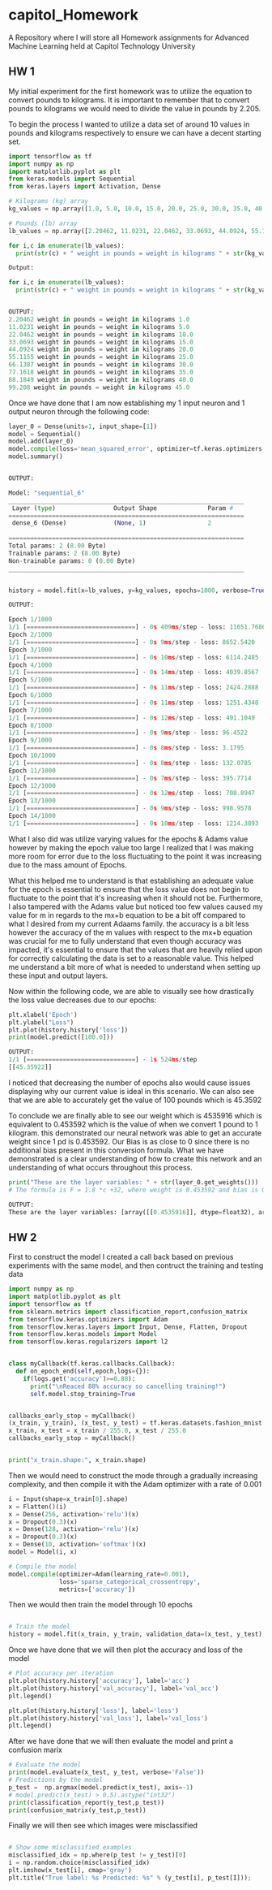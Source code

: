 # capitol_Homework

A Repository where I will store all Homework assignments for Advanced Machine Learning held at Capitol Technology University

## HW 1

My initial experiment for the first homework was to utilize the equation to convert pounds to kilograms. It is important to remember that to convert pounds to kilograms we would need to divide the value in pounds by  2.205. 

To begin the process I wanted to utilize a data set of around 10 values in pounds and kilograms respectively to ensure we can have a decent starting set.
```python
import tensorflow as tf
import numpy as np
import matplotlib.pyplot as plt
from keras.models import Sequential
from keras.layers import Activation, Dense

# Kilograms (kg) array
kg_values = np.array([1.0, 5.0, 10.0, 15.0, 20.0, 25.0, 30.0, 35.0, 40.0, 45.0], dtype=float)

# Pounds (lb) array
lb_values = np.array([2.20462, 11.0231, 22.0462, 33.0693, 44.0924, 55.1155, 66.1387, 77.1618, 88.1849, 99.208], dtype=float)

for i,c in enumerate(lb_values):
  print(str(c) + " weight in pounds = weight in kilograms " + str(kg_values[I]))

Output:

for i,c in enumerate(lb_values):
  print(str(c) + " weight in pounds = weight in kilograms " + str(kg_values[I]))


OUTPUT:
2.20462 weight in pounds = weight in kilograms 1.0
11.0231 weight in pounds = weight in kilograms 5.0
22.0462 weight in pounds = weight in kilograms 10.0
33.0693 weight in pounds = weight in kilograms 15.0
44.0924 weight in pounds = weight in kilograms 20.0
55.1155 weight in pounds = weight in kilograms 25.0
66.1387 weight in pounds = weight in kilograms 30.0
77.1618 weight in pounds = weight in kilograms 35.0
88.1849 weight in pounds = weight in kilograms 40.0
99.208 weight in pounds = weight in kilograms 45.0

```

Once we have done that I am now establishing my 1 input neuron and 1 output neuron through the following code:

```python
layer_0 = Dense(units=1, input_shape=[1])
model = Sequential()
model.add(layer_0)
model.compile(loss='mean_squared_error', optimizer=tf.keras.optimizers.Adam(0.25))
model.summary()


OUTPUT:

Model: "sequential_6"
_________________________________________________________________
 Layer (type)                Output Shape              Param #   
=================================================================
 dense_6 (Dense)             (None, 1)                 2         
                                                                 
=================================================================
Total params: 2 (8.00 Byte)
Trainable params: 2 (8.00 Byte)
Non-trainable params: 0 (0.00 Byte)
_________________________________________________________________


history = model.fit(x=lb_values, y=kg_values, epochs=1000, verbose=True)

OUTPUT:

Epoch 1/1000
1/1 [==============================] - 0s 409ms/step - loss: 11651.7686
Epoch 2/1000
1/1 [==============================] - 0s 9ms/step - loss: 8652.5420
Epoch 3/1000
1/1 [==============================] - 0s 10ms/step - loss: 6114.2485
Epoch 4/1000
1/1 [==============================] - 0s 14ms/step - loss: 4039.8567
Epoch 5/1000
1/1 [==============================] - 0s 11ms/step - loss: 2424.2888
Epoch 6/1000
1/1 [==============================] - 0s 11ms/step - loss: 1251.4348
Epoch 7/1000
1/1 [==============================] - 0s 12ms/step - loss: 491.1049
Epoch 8/1000
1/1 [==============================] - 0s 9ms/step - loss: 96.4522
Epoch 9/1000
1/1 [==============================] - 0s 8ms/step - loss: 3.1795
Epoch 10/1000
1/1 [==============================] - 0s 8ms/step - loss: 132.0785
Epoch 11/1000
1/1 [==============================] - 0s 7ms/step - loss: 395.7714
Epoch 12/1000
1/1 [==============================] - 0s 12ms/step - loss: 708.8947
Epoch 13/1000
1/1 [==============================] - 0s 9ms/step - loss: 998.9578
Epoch 14/1000
1/1 [==============================] - 0s 10ms/step - loss: 1214.3893
```
What I also did was utilize varying values for the epochs & Adams value however by making the epoch value too large I realized that I was making more room for error due to the loss fluctuating to the point it was increasing due to the mass amount of Epochs.

What this helped me to understand is that establishing an adequate value for the epoch is essential to ensure that the loss value does not begin to fluctuate to the point that it's increasing when it should not be. Furthermore, I also tampered with the Adams value but noticed too few values caused my value for m in regards to the mx+b equation to be a bit off compared to what I desired from my current Adaams family. the accuracy is a bit less however the accuracy of the m values with respect to the mx+b equation was crucial for me to fully understand that even though accuracy was impacted, it's essential to ensure that the values that are heavily relied upon for correctly calculating the data is set to a reasonable value. This helped me understand a bit more of what is needed to understand when setting up these input and output layers.

Now within the following code, we are able to visually see how drastically the loss value decreases due to our epochs:

```python
plt.xlabel('Epoch')
plt.ylabel("Loss")
plt.plot(history.history['loss'])
print(model.predict([100.0]))

OUTPUT:
1/1 [==============================] - 1s 524ms/step
[[45.35922]]


```


I noticed that decreasing the number of epochs also would cause issues displaying why our current value is ideal in this scenario. We can also see that we are able to accurately get the value of 100 pounds which is 45.3592

To conclude we are finally able to see our weight which is 4535916 which is  equivalent to 0.453592 which is the value of when we convert 1 pound to 1 kilogram. this demonstrated our neural network was able to get an accurate weight since 1 pd is 0.453592. Our Bias is as close to 0 since there is no additional bias present in this conversion formula. What we have demonstrated is a clear understanding of how to create this network and an understanding of what occurs throughout this process.



```python
print("These are the layer variables: " + str(layer_0.get_weights()))
# The formula is F = 1.8 *c +32, where weight is 0.453592 and bias is 0

OUTPUT:
These are the layer variables: [array([[0.4535916]], dtype=float32), array([6.148701e-05], dtype=float32)]
```



## HW 2

First to construct the model I created a call back based on previous experiments with the same model, and then contruct the training and testing data

```python
import numpy as np
import matplotlib.pyplot as plt
import tensorflow as tf
from sklearn.metrics import classification_report,confusion_matrix
from tensorflow.keras.optimizers import Adam
from tensorflow.keras.layers import Input, Dense, Flatten, Dropout
from tensorflow.keras.models import Model
from tensorflow.keras.regularizers import l2


class myCallback(tf.keras.callbacks.Callback):
  def on_epoch_end(self,epoch,logs={}):
    if(logs.get('accuracy')>=0.88):
      print("\nReaced 88% accuracy so cancelling training!")
      self.model.stop_training=True


callbacks_early_stop = myCallback()
(x_train, y_train), (x_test, y_test) = tf.keras.datasets.fashion_mnist.load_data()
x_train, x_test = x_train / 255.0, x_test / 255.0
callbacks_early_stop = myCallback()


print("x_train.shape:", x_train.shape)
```

Then we would need to construct the mode through a gradually increasing complexity, and then compile it with the Adam optimizer with a rate of 0.001
```Python
i = Input(shape=x_train[0].shape)
x = Flatten()(i)
x = Dense(256, activation='relu')(x)
x = Dropout(0.3)(x)
x = Dense(128, activation='relu')(x)
x = Dropout(0.3)(x)
x = Dense(10, activation='softmax')(x)
model = Model(i, x)

# Compile the model
model.compile(optimizer=Adam(learning_rate=0.001),
              loss='sparse_categorical_crossentropy',
              metrics=['accuracy'])
```

Then we would then train the model through 10 epochs
```Python

# Train the model
history = model.fit(x_train, y_train, validation_data=(x_test, y_test), epochs=10, callbacks=[callbacks_early_stop])
```

Once we have done that we will then plot the accuracy and loss of the model

```Python
# Plot accuracy per iteration
plt.plot(history.history['accuracy'], label='acc')
plt.plot(history.history['val_accuracy'], label='val_acc')
plt.legend()

plt.plot(history.history['loss'], label='loss')
plt.plot(history.history['val_loss'], label='val_loss')
plt.legend()

```

After we have done that we will then evaluate the model and print a confusion marix 
```Python
# Evaluate the model
print(model.evaluate(x_test, y_test, verbose='False'))
# Predictions by the model
p_test =  np.argmax(model.predict(x_test), axis=-1) 
# model.predict(x_test) > 0.5).astype("int32")
print(classification_report(y_test,p_test))
print(confusion_matrix(y_test,p_test))
```

Finally we will then see which images were  misclassified
```Python

# Show some misclassified examples
misclassified_idx = np.where(p_test != y_test)[0]
i = np.random.choice(misclassified_idx)
plt.imshow(x_test[i], cmap='gray')
plt.title("True label: %s Predicted: %s" % (y_test[i], p_test[I]));
```







